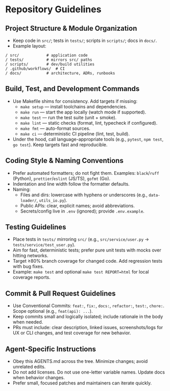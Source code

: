 # Repository Guidelines

## Project Structure & Module Organization
- Keep code in `src/`; tests in `tests/`; scripts in `scripts/`; docs in `docs/`.
- Example layout:
```
/ src/            # application code
/ tests/          # mirrors src/ paths
/ scripts/        # dev/build utilities
/ .github/workflows/  # CI
/ docs/           # architecture, ADRs, runbooks
```

## Build, Test, and Development Commands
- Use Makefile shims for consistency. Add targets if missing:
  - `make setup` — install toolchains and dependencies.
  - `make run` — start the app locally (watch mode if supported).
  - `make test` — run the test suite (unit + smoke).
  - `make lint` — static checks (format, lint, typecheck if configured).
  - `make fmt` — auto-format sources.
  - `make ci` — deterministic CI pipeline (lint, test, build).
- Under the hood, call language-appropriate tools (e.g., `pytest`, `npm test`, `go test`). Keep targets fast and reproducible.

## Coding Style & Naming Conventions
- Prefer automated formatters; do not fight them. Examples: `black`/`ruff` (Python), `prettier`/`eslint` (JS/TS), `gofmt` (Go).
- Indentation and line width follow the formatter defaults.
- Naming:
  - Files and dirs: lowercase with hyphens or underscores (e.g., `data-loader/`, `utils_io.py`).
  - Public APIs: clear, explicit names; avoid abbreviations.
  - Secrets/config live in `.env` (ignored); provide `.env.example`.

## Testing Guidelines
- Place tests in `tests/` mirroring `src/` (e.g., `src/service/user.py` → `tests/service/test_user.py`).
- Aim for fast, deterministic tests; prefer pure unit tests with mocks over hitting networks.
- Target ≥80% branch coverage for changed code. Add regression tests with bug fixes.
- Example: `make test` and optional `make test REPORT=html` for local coverage reports.

## Commit & Pull Request Guidelines
- Use Conventional Commits: `feat:`, `fix:`, `docs:`, `refactor:`, `test:`, `chore:`. Scope optional (e.g., `feat(api): ...`).
- Keep commits small and logically isolated; include rationale in the body when needed.
- PRs must include: clear description, linked issues, screenshots/logs for UX or CLI changes, and test coverage for new behavior.

## Agent-Specific Instructions
- Obey this AGENTS.md across the tree. Minimize changes; avoid unrelated edits.
- Do not add licenses. Do not use one-letter variable names. Update docs when behavior changes.
- Prefer small, focused patches and maintainers can iterate quickly.

